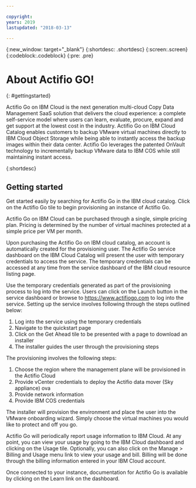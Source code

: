 ```yaml
---

copyright:
years: 2019
lastupdated: "2018-03-13"

---
```



{:new_window: target="_blank"}
{:shortdesc: .shortdesc}
{:screen:.screen}
{:codeblock:.codeblock}
{:pre: .pre}

# About Actifio GO!
{: #gettingstarted}

Actifio Go on IBM Cloud is the next generation multi-cloud Copy Data Management SaaS solution that delivers the cloud experience: a complete self-service model where users can learn, evaluate, procure, expand and get support at the lowest cost in the industry. Actifio Go on IBM Cloud Catalog enables customers to backup VMware virtual machines directly to IBM Cloud Object Storage while being able to instantly access the backup images within their data center. Actifio Go leverages the patented OnVault technology to incrementally backup VMware data to IBM COS while still maintaining instant access.

{:shortdesc}

## Getting started

Get started easily by searching for Actifio Go in the IBM cloud catalog. Click on the Actifio Go tile to begin provisioning an instance of Actifio Go.

Actifio Go on IBM Cloud can be purchased through a single, simple pricing plan. Pricing is determined by the number of virtual machines protected at a simple price per VM per month.

Upon purchasing the Actifio Go on IBM cloud catalog, an account is automatically created for the provisioning user. The Actifio Go service dashboard on the IBM Cloud Catalog will present the user with temporary credentials to access the service. The temporary credentials can be accessed at any time from the service dashboard of the IBM cloud resource listing page.

Use the temporary credentials generated as part of the provisioning process to log into the service. Users can click on the Launch button in the service dashboard or browse to https://www.actifiogo.com to log into the service. Setting up the service involves following through the steps outlined below:

1. Log into the service using the temporary credentials
2. Navigate to the quickstart page
3. Click on the Get Ahead tile to be presented with a page to download an installer
4. The installer guides the user through the provisioning steps

The provisioning involves the following steps:

1. Choose the region where the management plane will be provisioned in the Actifio Cloud
2. Provide vCenter credentials to deploy the Actifio data mover (Sky appliance) ova
3. Provide network information 
4. Provide IBM COS credentials

The installer will provision the environment and place the user into the VMware onboarding wizard. Simply choose the virtual machines you would like to protect and off you go.

Actifio Go will periodically report usage information to IBM Cloud. At any point, you can view your usage by going to the IBM Cloud dashboard and clicking on the Usage tile. Optionally, you can also click on the Manage > Billing and Usage menu link to view your usage and bill. Billing will be done through the billing information entered in your IBM Cloud account.

Once connected to your instance, documentation for Actifio Go is available by clicking on the Learn link on the dashboard.
